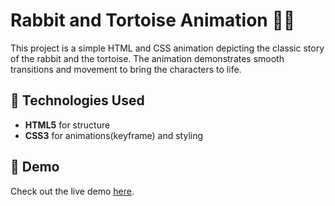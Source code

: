 # Rabbit and Tortoise Animation 🐇🐢

This project is a simple HTML and CSS animation depicting the classic story of the rabbit and the tortoise. The animation demonstrates smooth transitions and movement to bring the characters to life.


## 🚀 Technologies Used

- **HTML5** for structure
- **CSS3** for animations(keyframe) and styling 

## 🎥 Demo

Check out the live demo [here](https://adarsh8086.github.io/Animation/).


